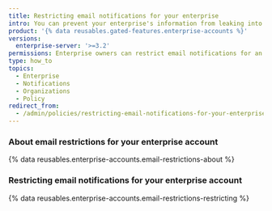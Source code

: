 ```yaml
---
title: Restricting email notifications for your enterprise
intro: You can prevent your enterprise's information from leaking into personal email accounts by restricting the domains where members can receive email notifications about activity in organizations owned by your enterprise.
product: '{% data reusables.gated-features.enterprise-accounts %}'
versions:
  enterprise-server: '>=3.2'
permissions: Enterprise owners can restrict email notifications for an enterprise.
type: how_to
topics:
  - Enterprise
  - Notifications
  - Organizations
  - Policy
redirect_from:
  - /admin/policies/restricting-email-notifications-for-your-enterprise
---
```


### About email restrictions for your enterprise account

{% data reusables.enterprise-accounts.email-restrictions-about %}

### Restricting email notifications for your enterprise account

{% data reusables.enterprise-accounts.email-restrictions-restricting %}
